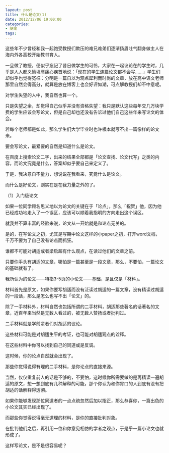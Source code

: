 ```yaml
---
layout: post
title: 什么是论文(1)
date: 2012/12/06 19:00:00
categories:
- 随笔
tags:
---
```


这些年不少曾经和我一起饱受教授们欺压的难兄难弟们逐渐扬眉吐气翻身做主人在海内外各高校开始教书育人。

一旦做了教授，便似乎忘记了昔日做学生的可怜，大家在一起议论在的学生时，几乎是人人都义愤填膺痛心疾首地说：「现在的学生连篇论文都不会写……」学生们却似乎也觉得冤枉：分明是一篇自以为观点犀利而时尚的文章，放在高中语文老师那里自然会得高分，就算是放在博客上也会好评如潮，可点解教授们却不中意呢。

对学生失望的人中，我自然也算一个。

只是失望之余，却觉得自己似乎并没有资格失望：我只是默认这些每年交几万块学费的学生应该会写论文，但是自己却也还没有告诉过他们自己这些年来写论文的体会。

若每个老师都是如此，那么学生们大学毕业时也许根本就写不出一篇像样的论文来。

要会写论文，最紧要的自然是知道什么是论文。

在百度上搜索论文二字，出来的结果全部都是「论文查找、论文代写」之类的内容，而论文究竟是什么，答案却似乎要自己来定义了。

于是，我决意自不量力，想说说在我看来，究竟什么是论文。

而什么是好论文，则实在是在我力量之外的了。

（1）入门级论文

如果一位同学顾名思义地以为论文的关键在于「论点」，那么「祝贺」他，因为他已经成功地走入了一个误区，应该可以顺着我指明的方向走出这个误区。

就我并不算丰富的经验来说，论文从一开始就是和论点无关的。

是的，在写论文之初，尤其是写期中论文这样的小paper之初，打开word文档，千万不要为了自己没有论点而抓狂。

谁都不可能对胡适或者梁启超有什么观点，在读过他们的文章之前。

只要你手头有胡适的文章，哪怕是一篇甚至是一段文章，那么，不要怕，一篇论文的基础就有了。

我所认为的论文——特指3-5页的小论文——基础，是且仅是「材料」。

材料首先是原文，如果你要写胡适而没有泛读过胡适的一篇文章，没有精读过胡适的一段话，那么是怎么也写不出「论文」的。

除了一手材料外，材料自然也包括所谓的二手材料，胡适那些著名的话著名的文章，近百年来当然是无数人看过的，被无数人赞扬或者批判过。

二手材料就是学前辈者们对胡适的议论。

这些材料可能是对胡适生平的考证，也可能对胡适观点的诠释。

在这些材料中你可以找到自己的同道或是反调。

这时候，你的论点自然就会出现了。

那些你觉得说得有理的二手材料，是你论点的直接来源。

当然，仅仅重复前人的话是不够的，不要怕，这时候你所需要做的是再精读一遍胡适的原文，想一想到底有几种解释的可能，那个你认为和你胃口的人到底有没有把胡适的话解释得透彻。

如果你能够发现那位同道者的一点点疏忽然后加以指正，那么恭喜你，一篇出色的小论文其实已经出现了。

而那些你觉得说得毫无道理的材料，是你的直接批判对象。

在批判他们之后，再引用一位和你意见相仿的学者之观点，于是乎一篇小论文也就形成了。

这样写论文，是不是很容易呢？
